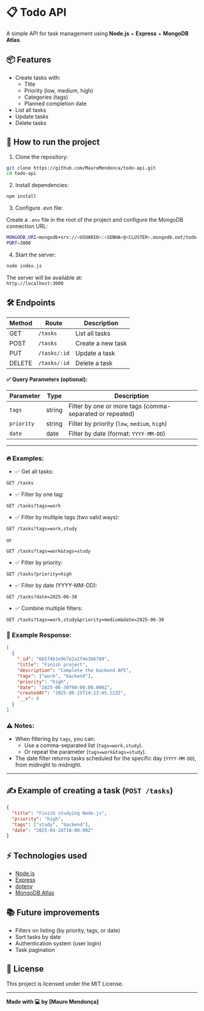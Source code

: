 
# 📋 Todo API

A simple API for task management using **Node.js** + **Express** + **MongoDB Atlas**.

## 📦 Features

- Create tasks with:
  - Title
  - Priority (low, medium, high)
  - Categories (tags)
  - Planned completion date
- List all tasks
- Update tasks
- Delete tasks

## 🚀 How to run the project

1. Clone the repository:

```bash
git clone https://github.com/MauroMendonca/todo-api.git
cd todo-api
```

2. Install dependencies:

```bash
npm install
```

3. Configure .evn file:

Create a `.env` file in the root of the project and configure the MongoDB connection URL:

```bash
MONGODB_URI=mongodb+srv://<USUARIO>:<SENHA>@<CLUSTER>.mongodb.net/todo-db?retryWrites=true&w=majority
PORT=3000
```


4. Start the server:

```bash
node index.js
```

The server will be available at:  
`http://localhost:3000`

## 🛠️ Endpoints

| Method | Route          | Description |
|--------|----------------|-------------|
| GET    | `/tasks`        | List all tasks |
| POST   | `/tasks`        | Create a new task |
| PUT    | `/tasks/:id`    | Update a task |
| DELETE | `/tasks/:id`    | Delete a task |

#### ✅ Query Parameters (optional):
| Parameter | Type   | Description                                |
|------------|--------|--------------------------------------------|
| `tags`     | string | Filter by one or more tags (comma-separated or repeated) |
| `priority` | string | Filter by priority (`low`, `medium`, `high`) |
| `date`     | date   | Filter by date (format: `YYYY-MM-DD`)     |

---
### 🔥 Examples:

- ✅ Get all tasks:
```http
GET /tasks
```

- ✅ Filter by one tag:
```http
GET /tasks?tags=work
```

- ✅ Filter by multiple tags (two valid ways):
```http
GET /tasks?tags=work,study
```
or
```http
GET /tasks?tags=work&tags=study
```

- ✅ Filter by priority:
```http
GET /tasks?priority=high
```

- ✅ Filter by date (YYYY-MM-DD):
```http
GET /tasks?date=2025-06-30
```

- ✅ Combine multiple filters:
```http
GET /tasks?tags=work,study&priority=medium&date=2025-06-30
```

### 🔧 Example Response:
```json
[
  {
    "_id": "665f4b1e9b7e2a1f4e3b6789",
    "title": "Finish project",
    "description": "Complete the backend API",
    "tags": ["work", "backend"],
    "priority": "high",
    "date": "2025-06-30T00:00:00.000Z",
    "createdAt": "2025-06-25T14:23:45.123Z",
    "__v": 0
  }
]
```

### ⚠️ Notes:
- When filtering by `tags`, you can:
  - Use a comma-separated list (`tags=work,study`).
  - Or repeat the parameter (`tags=work&tags=study`).
- The date filter returns tasks scheduled for the specific day (`YYYY-MM-DD`), from midnight to midnight.

---

## ✍️  Example of creating a task (`POST /tasks`)

```json
{
  "title": "Finish studying Node.js",
  "priority": "high",
  "tags": ["study", "backend"],
  "date": "2025-04-28T18:00:00Z"
}
```

## ⚡ Technologies used

- [Node.js](https://nodejs.org/)
- [Express](https://expressjs.com/)
- [dotenv](https://npmjs.com/package/dotenv)
- [MongoDB Atlas](https://mongodb.com/)

## 📚 Future improvements

- Filters on listing (by priority, tags, or date)
- Sort tasks by date
- Authentication system (user login)
- Task pagination

## 📝 License

This project is licensed under the MIT License.

---

**Made with 💻 by [Mauro Mendonça]**
